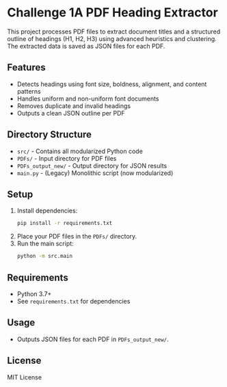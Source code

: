 # Challenge 1A PDF Heading Extractor

This project processes PDF files to extract document titles and a structured outline of headings (H1, H2, H3) using advanced heuristics and clustering. The extracted data is saved as JSON files for each PDF.

## Features
- Detects headings using font size, boldness, alignment, and content patterns
- Handles uniform and non-uniform font documents
- Removes duplicate and invalid headings
- Outputs a clean JSON outline per PDF

## Directory Structure
- `src/` - Contains all modularized Python code
- `PDFs/` - Input directory for PDF files
- `PDFs_output_new/` - Output directory for JSON results
- `main.py` - (Legacy) Monolithic script (now modularized)

## Setup
1. Install dependencies:
   ```bash
   pip install -r requirements.txt
   ```
2. Place your PDF files in the `PDFs/` directory.
3. Run the main script:
   ```bash
   python -m src.main
   ```

## Requirements
- Python 3.7+
- See `requirements.txt` for dependencies

## Usage
- Outputs JSON files for each PDF in `PDFs_output_new/`.

## License
MIT License 